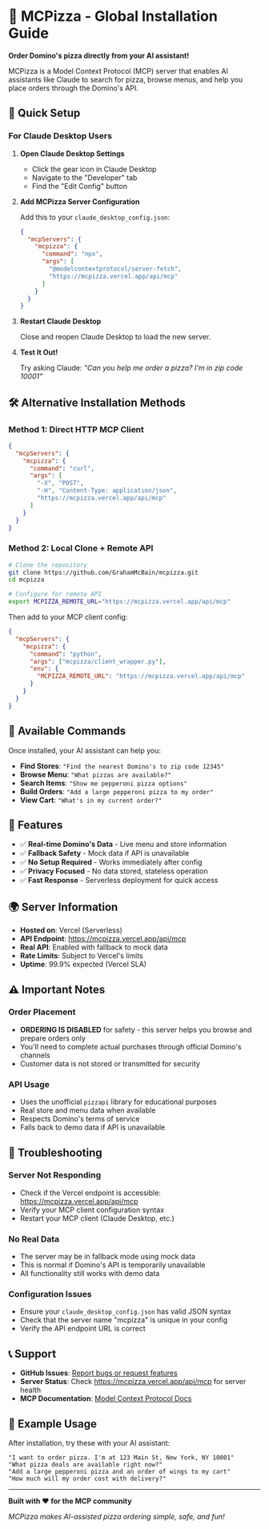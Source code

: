 # 🍕 MCPizza - Global Installation Guide

**Order Domino's pizza directly from your AI assistant!**

MCPizza is a Model Context Protocol (MCP) server that enables AI assistants like Claude to search for pizza, browse menus, and help you place orders through the Domino's API.

## 🚀 Quick Setup

### For Claude Desktop Users

1. **Open Claude Desktop Settings**
   - Click the gear icon in Claude Desktop
   - Navigate to the "Developer" tab
   - Find the "Edit Config" button

2. **Add MCPizza Server Configuration**
   
   Add this to your `claude_desktop_config.json`:

   ```json
   {
     "mcpServers": {
       "mcpizza": {
         "command": "npx",
         "args": [
           "@modelcontextprotocol/server-fetch",
           "https://mcpizza.vercel.app/api/mcp"
         ]
       }
     }
   }
   ```

3. **Restart Claude Desktop**
   
   Close and reopen Claude Desktop to load the new server.

4. **Test It Out!**
   
   Try asking Claude: *"Can you help me order a pizza? I'm in zip code 10001"*

## 🛠 Alternative Installation Methods

### Method 1: Direct HTTP MCP Client
```json
{
  "mcpServers": {
    "mcpizza": {
      "command": "curl",
      "args": [
        "-X", "POST",
        "-H", "Content-Type: application/json",
        "https://mcpizza.vercel.app/api/mcp"
      ]
    }
  }
}
```

### Method 2: Local Clone + Remote API
```bash
# Clone the repository
git clone https://github.com/GrahamMcBain/mcpizza.git
cd mcpizza

# Configure for remote API
export MCPIZZA_REMOTE_URL="https://mcpizza.vercel.app/api/mcp"
```

Then add to your MCP client config:
```json
{
  "mcpServers": {
    "mcpizza": {
      "command": "python",
      "args": ["mcpizza/client_wrapper.py"],
      "env": {
        "MCPIZZA_REMOTE_URL": "https://mcpizza.vercel.app/api/mcp"
      }
    }
  }
}
```

## 🍕 Available Commands

Once installed, your AI assistant can help you:

- **Find Stores**: `"Find the nearest Domino's to zip code 12345"`
- **Browse Menu**: `"What pizzas are available?"`
- **Search Items**: `"Show me pepperoni pizza options"`
- **Build Orders**: `"Add a large pepperoni pizza to my order"`
- **View Cart**: `"What's in my current order?"`

## 🔧 Features

- ✅ **Real-time Domino's Data** - Live menu and store information
- ✅ **Fallback Safety** - Mock data if API is unavailable  
- ✅ **No Setup Required** - Works immediately after config
- ✅ **Privacy Focused** - No data stored, stateless operation
- ✅ **Fast Response** - Serverless deployment for quick access

## 🌍 Server Information

- **Hosted on**: Vercel (Serverless)
- **API Endpoint**: https://mcpizza.vercel.app/api/mcp
- **Real API**: Enabled with fallback to mock data
- **Rate Limits**: Subject to Vercel's limits
- **Uptime**: 99.9% expected (Vercel SLA)

## ⚠️ Important Notes

### Order Placement
- **ORDERING IS DISABLED** for safety - this server helps you browse and prepare orders only
- You'll need to complete actual purchases through official Domino's channels
- Customer data is not stored or transmitted for security

### API Usage
- Uses the unofficial `pizzapi` library for educational purposes
- Real store and menu data when available
- Respects Domino's terms of service
- Falls back to demo data if API is unavailable

## 🐛 Troubleshooting

### Server Not Responding
- Check if the Vercel endpoint is accessible: https://mcpizza.vercel.app/api/mcp
- Verify your MCP client configuration syntax
- Restart your MCP client (Claude Desktop, etc.)

### No Real Data
- The server may be in fallback mode using mock data
- This is normal if Domino's API is temporarily unavailable
- All functionality still works with demo data

### Configuration Issues
- Ensure your `claude_desktop_config.json` has valid JSON syntax
- Check that the server name "mcpizza" is unique in your config
- Verify the API endpoint URL is correct

## 📞 Support

- **GitHub Issues**: [Report bugs or request features](https://github.com/GrahamMcBain/mcpizza/issues)
- **Server Status**: Check https://mcpizza.vercel.app/api/mcp for server health
- **MCP Documentation**: [Model Context Protocol Docs](https://modelcontextprotocol.io/)

## 🎉 Example Usage

After installation, try these with your AI assistant:

```
"I want to order pizza. I'm at 123 Main St, New York, NY 10001"
"What pizza deals are available right now?"
"Add a large pepperoni pizza and an order of wings to my cart"
"How much will my order cost with delivery?"
```

---

**Built with ❤️ for the MCP community**

*MCPizza makes AI-assisted pizza ordering simple, safe, and fun!*

